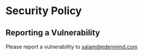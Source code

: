 # Security Policy

## Reporting a Vulnerability

Please report a vulnerability to salam@edenmind.com
